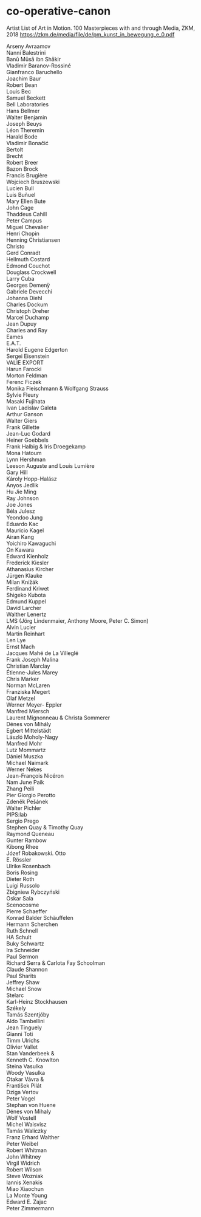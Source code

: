 # co-operative-canon
Artist List of Art in Motion. 100 Masterpieces with and through Media, ZKM, 2018
https://zkm.de/media/file/de/pm_kunst_in_bewegung_e_0.pdf

Arseny Avraamov  
Nanni Balestrini  
Banū Mūsā ibn Shākir  
Vladimir Baranov-Rossiné  
Gianfranco Baruchello  
Joachim Baur  
Robert Bean  
Louis Bec  
Samuel Beckett  
Bell Laboratories  
Hans Bellmer  
Walter Benjamin  
Joseph Beuys  
Léon Theremin  
Harald Bode  
Vladimir Bonačić  
Bertolt  
Brecht  
Robert Breer  
Bazon Brock  
Francis Brugière  
Wojciech Bruszewski  
Lucien Bull  
Luis Buñuel  
Mary Ellen Bute  
John Cage  
Thaddeus Cahill  
Peter Campus  
Miguel Chevalier  
Henri Chopin  
Henning Christiansen  
Christo  
Gerd Conradt  
Hellmuth Costard  
Edmond Couchot  
Douglass Crockwell  
Larry Cuba  
Georges Demenÿ  
Gabriele Devecchi  
Johanna Diehl  
Charles Dockum  
Christoph Dreher  
Marcel Duchamp  
Jean Dupuy  
Charles and Ray  
Eames  
E.A.T.  
Harold Eugene Edgerton  
Sergei Eisenstein  
VALIE EXPORT  
Harun Farocki  
Morton Feldman  
Ferenc Ficzek  
Monika Fleischmann & Wolfgang Strauss  
Sylvie Fleury  
Masaki Fujihata  
Ivan Ladislav Galeta  
Arthur Ganson  
Walter Giers  
Frank Gillette  
Jean-Luc Godard  
Heiner Goebbels  
Frank Halbig & Iris Droegekamp  
Mona Hatoum  
Lynn Hershman  
Leeson Auguste and Louis Lumière  
Gary Hill  
Károly Hopp-Halász  
Ányos Jedlik  
Hu Jie Ming  
Ray Johnson  
Joe Jones  
Béla Julesz  
Yeondoo Jung  
Eduardo Kac  
Mauricio Kagel  
Airan Kang  
Yoichiro Kawaguchi  
On Kawara  
Edward Kienholz  
Frederick Kiesler  
Athanasius Kircher  
Jürgen Klauke  
Milan Knížák  
Ferdinand Kriwet  
Shigeko Kubota  
Edmund Kuppel  
David Larcher  
Walther Lenertz  
LMS (Jörg Lindenmaier, Anthony Moore, Peter C. Simon)  
Alvin Lucier  
Martin Reinhart  
Len Lye  
Ernst Mach  
Jacques Mahé de La Villeglé  
Frank Joseph Malina  
Christian Marclay  
Étienne-Jules Marey  
Chris Marker  
Norman McLaren  
Franziska Megert  
Olaf Metzel  
Werner Meyer- Eppler  
Manfred Miersch  
Laurent Mignonneau & Christa Sommerer  
Dénes von Mihály  
Egbert Mittelstädt  
László Moholy-Nagy  
Manfred Mohr  
Lutz Mommartz  
Dániel Muszka  
Michael Naimark  
Werner Nekes  
Jean-François Nicéron  
Nam June Paik  
Zhang Peili  
Pier Giorgio Perotto  
Zdeněk Pešánek  
Walter Pichler  
PIPS:lab  
Sergio Prego  
Stephen Quay & Timothy Quay  
Raymond Queneau  
Gunter Rambow  
Kibong Rhee  
Józef Robakowski. Otto  
E. Rössler  
Ulrike Rosenbach  
Boris Rosing  
Dieter Roth  
Luigi Russolo  
Zbigniew Rybczyński  
Oskar Sala  
Scenocosme  
Pierre Schaeffer  
Konrad Balder Schäuffelen  
Hermann Scherchen  
Ruth Schnell  
HA Schult  
Buky Schwartz  
Ira Schneider  
Paul Sermon  
Richard Serra & Carlota Fay Schoolman  
Claude Shannon  
Paul Sharits  
Jeffrey Shaw  
Michael Snow  
Stelarc  
Karl-Heinz Stockhausen  
Székely  
Tamás Szentjóby  
Aldo Tambellini  
Jean Tinguely  
Gianni Toti  
Timm Ulrichs  
Olivier Vallet  
Stan Vanderbeek &  
Kenneth C. Knowlton  
Steina Vasulka  
Woody Vasulka  
Otakar Vávra &  
František Pilát  
Dziga Vertov  
Peter Vogel  
Stephan von Huene  
Dénes von Mihaly  
Wolf Vostell  
Michel Waisvisz  
Tamás Waliczky  
Franz Erhard Walther  
Peter Weibel  
Robert Whitman  
John Whitney  
Virgil Widrich  
Robert Wilson  
Steve Wozniak  
Iannis Xenakis  
Miao Xiaochun  
La Monte Young  
Edward E. Zajac  
Peter Zimmermann
